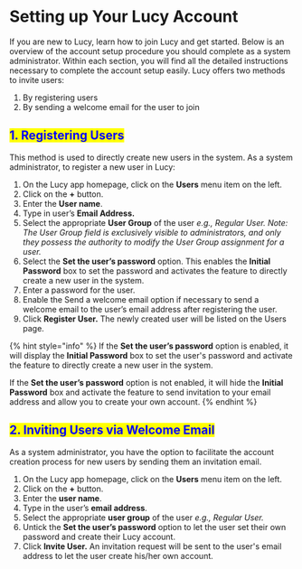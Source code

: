 # Setting up Your Lucy Account

If you are new to Lucy, learn how to join Lucy and get started. Below is an overview of the account setup procedure you should complete as a system administrator. Within each section, you will find all the detailed instructions necessary to complete the account setup easily. Lucy offers two methods to invite users:

1. By registering users
2. By sending a welcome email for the user to join

## <mark style="color:blue;">1. Registering Users</mark>

This method is used to directly create new users in the system. As a system administrator, to register a new user in Lucy:

1. On the Lucy app homepage, click on the **Users** menu item on the left.
2. Click on the **+** button.
3. Enter the **User name**.
4. Type in user’s **Email Address.**
5. Select the appropriate **User Group** of the user _e.g., Regular User. Note: The User Group field is exclusively visible to administrators, and only they possess the authority to modify the User Group assignment for a user._
6. Select the **Set the user’s password** option. This enables the **Initial Password** box to set the password and activates the feature to directly create a new user in the system.
7. Enter a password for the user.
8. Enable the Send a welcome email option if necessary to send a welcome email to the user’s email address after registering the user.
9. Click **Register User.** The newly created user will be listed on the Users page.

{% hint style="info" %}
If the **Set the user’s password** option is enabled, it will display the **Initial Password** box to set the user's password and activate the feature to directly create a new user in the system.

If the **Set the user’s password** option is not enabled, it will hide the **Initial Password** box and activate the feature to send invitation to your email address and allow you to create your own account.
{% endhint %}

## <mark style="color:blue;">2. Inviting Users via Welcome Email</mark>

As a system administrator, you have the option to facilitate the account creation process for new users by sending them an invitation email.

1. On the Lucy app homepage, click on the **Users** menu item on the left.
2. Click on the **+** button.
3. Enter the **user name**.
4. Type in the user’s **email address**.
5. Select the appropriate **user group** of the user _e.g., Regular User._
6. Untick the **Set the user’s password** option to let the user set their own password and create their Lucy account.
7. Click **Invite User.** An invitation request will be sent to the user's email address to let the user create his/her own account.

##
